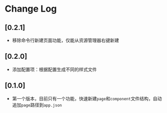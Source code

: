 # Change Log

## [0.2.1]

- 移除命令行新建页面功能，仅能从资源管理器右键新建

## [0.2.0]

- 添加配置项：根据配置生成不同的样式文件

## [0.1.0]

- 第一个版本，目前只有一个功能，快速新建`page`和`component`文件结构，自动追加`page`路径到`app.json`
